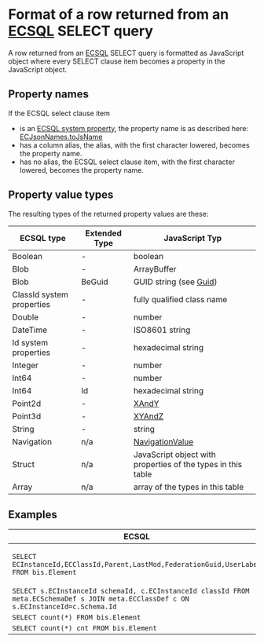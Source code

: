 # Format of a row returned from an [ECSQL](ECSQL) SELECT query

A row returned from an [ECSQL](ECSQL) SELECT query is formatted as JavaScript object where every SELECT clause item becomes a property in the JavaScript object.

## Property names

If the ECSQL select clause item

- is an [ECSQL system property](@imodeljs-common.ECSqlSystemProperty), the property name is as described here: [ECJsonNames.toJsName](@imodeljs-common.ECJsonNames.toJsName)
- has a column alias, the alias, with the first character lowered, becomes the property name.
- has no alias, the ECSQL select clause item, with the first character lowered, becomes the property name.

## Property value types

The resulting types of the returned property values are these:

ECSQL type | Extended Type | JavaScript Typ
---------- | ------------- | ---------------
Boolean    | -             | boolean
Blob       | -             | ArrayBuffer
Blob       | BeGuid        | GUID string (see [Guid]($bentleyjs-common.Guid))
ClassId system properties | - | fully qualified class name
Double     | -             | number
DateTime   | -             | ISO8601 string
Id system properties | -   | hexadecimal string
Integer    | -             | number
Int64      | -             | number
Int64      | Id            | hexadecimal string
Point2d    | -             | [XAndY]($geometry-core.XAndY)
Point3d    | -             | [XYAndZ]($geometry-core.XYAndZ)
String     | -             | string
Navigation | n/a           | [NavigationValue]($imodeljs-common.NavigationValue)
Struct     | n/a           | JavaScript object with properties of the types in this table
Array      | n/a           | array of the types in this table

## Examples

ECSQL | Row
----- | ---
`SELECT ECInstanceId,ECClassId,Parent,LastMod,FederationGuid,UserLabel FROM bis.Element` | `{id:"0x132", className:"generic.PhysicalObject", parent:{id:"0x444", relClassName:"bis.ElementOwnsChildElements"},lastMod:"2018-02-27T14:12:55.000Z",federationGuid:"274e25dc-8407-11e7-bb31-be2e44b06b34",userLabel:"My element"}`
`SELECT s.ECInstanceId schemaId, c.ECInstanceId classId FROM meta.ECSchemaDef s JOIN meta.ECClassDef c ON s.ECInstanceId=c.Schema.Id` | `{schemaId:"0x132", classId:"0x332"}`
`SELECT count(*) FROM bis.Element` | `{"count(*)": 31241}`
`SELECT count(*) cnt FROM bis.Element` | `{cnt: 31241}`
